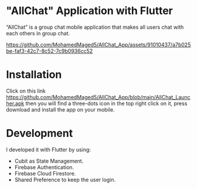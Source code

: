 # "AllChat" Application with Flutter
“AllChat” is a group chat mobile application that makes all users chat with each others in group chat.


https://github.com/MohamedMaged5/AllChat_App/assets/91010437/a7b025be-faf3-42c7-8c52-7c9b0936cc52


# Installation
Click on this link https://github.com/MohamedMaged5/AllChat_App/blob/main/AllChat_Launcher.apk then you will find a three-dots icon in the top right click on it, press download and install the app on your mobile.

# Development
I developed it with Flutter by using:
- Cubit as State Management.
- Firebase Authentication.
- Firebase Cloud Firestore.
- Shared Preference to keep the user login.
